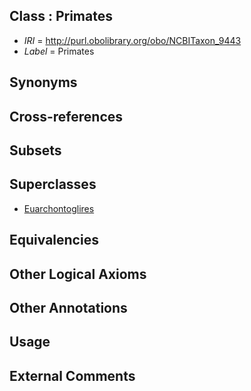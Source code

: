 
## Class : Primates

 * *IRI* = http://purl.obolibrary.org/obo/NCBITaxon_9443
 * *Label* = Primates

## Synonyms


## Cross-references


## Subsets


## Superclasses

 * [Euarchontoglires](../../NCBITaxon/46/NCBITaxon_314146.md)

## Equivalencies


## Other Logical Axioms


## Other Annotations


## Usage


## External Comments

